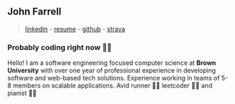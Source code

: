 ## John Farrell

> [linkedin](https://linkedin.com/in/johnsfarrell) - [resume](https://jsfarrell.com/resume.pdf) - [github](https://github.com/johnsfarrell) - [strava](https://www.strava.com/pros/johnfarrell)

### Probably coding right now 🧑‍🚀

Hello! I am a software engineering focused computer science at **Brown University** with over one year of professional experience in developing software and web-based tech solutions. Experience
working in teams of 5-8 members on scalable applications. Avid runner 🏃‍♂️ leetcoder 👨‍💻 and pianist 🤵‍♂️
